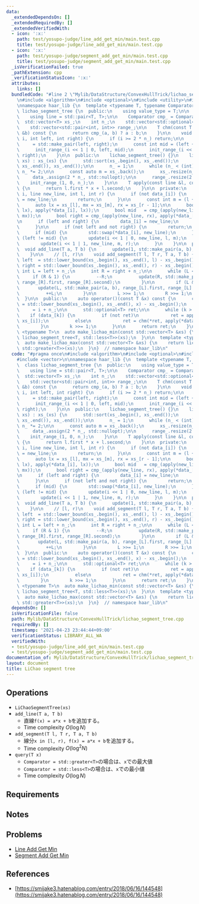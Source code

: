 ```yaml
---
data:
  _extendedDependsOn: []
  _extendedRequiredBy: []
  _extendedVerifiedWith:
  - icon: ':x:'
    path: test/yosupo-judge/line_add_get_min/main.test.cpp
    title: test/yosupo-judge/line_add_get_min/main.test.cpp
  - icon: ':x:'
    path: test/yosupo-judge/segment_add_get_min/main.test.cpp
    title: test/yosupo-judge/segment_add_get_min/main.test.cpp
  _isVerificationFailed: true
  _pathExtension: cpp
  _verificationStatusIcon: ':x:'
  attributes:
    links: []
  bundledCode: "#line 2 \"Mylib/DataStructure/ConvexHullTrick/lichao_segment_tree.cpp\"\
    \n#include <algorithm>\n#include <optional>\n#include <utility>\n#include <vector>\n\
    \nnamespace haar_lib {\n  template <typename T, typename Comparator>\n  class\
    \ lichao_segment_tree {\n  public:\n    using value_type = T;\n\n  private:\n\
    \    using line = std::pair<T, T>;\n\n    Comparator cmp_ = Comparator();\n  \
    \  std::vector<T> xs_;\n    int n_;\n    std::vector<std::optional<line>> data_;\n\
    \    std::vector<std::pair<int, int>> range_;\n\n    T chm(const T &a, const T\
    \ &b) const {\n      return cmp_(a, b) ? a : b;\n    }\n\n    void init_range_(int\
    \ i, int left, int right) {\n      if (i >= 2 * n_) return;\n\n      range_[i]\
    \     = std::make_pair(left, right);\n      const int mid = (left + right) / 2;\n\
    \      init_range_(i << 1 | 0, left, mid);\n      init_range_(i << 1 | 1, mid,\
    \ right);\n    }\n\n  public:\n    lichao_segment_tree() {}\n    lichao_segment_tree(std::vector<T>\
    \ xs) : xs_(xs) {\n      std::sort(xs_.begin(), xs_.end());\n      xs_.erase(std::unique(xs_.begin(),\
    \ xs_.end()), xs_.end());\n\n      n_ = 1;\n      while (n_ < (int) xs_.size())\
    \ n_ *= 2;\n\n      const auto m = xs_.back();\n      xs_.resize(n_, m);\n\n \
    \     data_.assign(2 * n_, std::nullopt);\n\n      range_.resize(2 * n_);\n  \
    \    init_range_(1, 0, n_);\n    }\n\n    T apply(const line &l, const T &x) const\
    \ {\n      return l.first * x + l.second;\n    }\n\n  private:\n    void update(int\
    \ i, line new_line, int l, int r) {\n      if (not data_[i]) {\n        data_[i]\
    \ = new_line;\n        return;\n      }\n\n      const int m = (l + r) / 2;\n\n\
    \      auto lx = xs_[l], mx = xs_[m], rx = xs_[r - 1];\n\n      bool left  = cmp_(apply(new_line,\
    \ lx), apply(*data_[i], lx));\n      bool mid   = cmp_(apply(new_line, mx), apply(*data_[i],\
    \ mx));\n      bool right = cmp_(apply(new_line, rx), apply(*data_[i], rx));\n\
    \n      if (left and right) {\n        data_[i] = new_line;\n        return;\n\
    \      }\n\n      if (not left and not right) {\n        return;\n      }\n\n\
    \      if (mid) {\n        std::swap(*data_[i], new_line);\n      }\n\n      if\
    \ (left != mid) {\n        update(i << 1 | 0, new_line, l, m);\n      } else {\n\
    \        update(i << 1 | 1, new_line, m, r);\n      }\n    }\n\n  public:\n  \
    \  void add_line(T a, T b) {\n      update(1, std::make_pair(a, b), 0, n_);\n\
    \    }\n\n    // [l, r)\n    void add_segment(T l, T r, T a, T b) {\n      int\
    \ left  = std::lower_bound(xs_.begin(), xs_.end(), l) - xs_.begin();\n      int\
    \ right = std::lower_bound(xs_.begin(), xs_.end(), r) - xs_.begin();\n\n     \
    \ int L = left + n_;\n      int R = right + n_;\n\n      while (L < R) {\n   \
    \     if (R & 1) {\n          --R;\n          update(R, std::make_pair(a, b),\
    \ range_[R].first, range_[R].second);\n        }\n\n        if (L & 1) {\n   \
    \       update(L, std::make_pair(a, b), range_[L].first, range_[L].second);\n\
    \          ++L;\n        }\n\n        L >>= 1;\n        R >>= 1;\n      }\n  \
    \  }\n\n  public:\n    auto operator()(const T &x) const {\n      const int i\
    \ = std::lower_bound(xs_.begin(), xs_.end(), x) - xs_.begin();\n      int k  \
    \     = i + n_;\n\n      std::optional<T> ret;\n\n      while (k > 0) {\n    \
    \    if (data_[k]) {\n          if (not ret)\n            ret = apply(*data_[k],\
    \ xs_[i]);\n          else\n            ret = chm(*ret, apply(*data_[k], xs_[i]));\n\
    \        }\n        k >>= 1;\n      }\n\n      return ret;\n    }\n  };\n\n  template\
    \ <typename T>\n  auto make_lichao_min(const std::vector<T> &xs) {\n    return\
    \ lichao_segment_tree<T, std::less<T>>(xs);\n  }\n\n  template <typename T>\n\
    \  auto make_lichao_max(const std::vector<T> &xs) {\n    return lichao_segment_tree<T,\
    \ std::greater<T>>(xs);\n  }\n}  // namespace haar_lib\n"
  code: "#pragma once\n#include <algorithm>\n#include <optional>\n#include <utility>\n\
    #include <vector>\n\nnamespace haar_lib {\n  template <typename T, typename Comparator>\n\
    \  class lichao_segment_tree {\n  public:\n    using value_type = T;\n\n  private:\n\
    \    using line = std::pair<T, T>;\n\n    Comparator cmp_ = Comparator();\n  \
    \  std::vector<T> xs_;\n    int n_;\n    std::vector<std::optional<line>> data_;\n\
    \    std::vector<std::pair<int, int>> range_;\n\n    T chm(const T &a, const T\
    \ &b) const {\n      return cmp_(a, b) ? a : b;\n    }\n\n    void init_range_(int\
    \ i, int left, int right) {\n      if (i >= 2 * n_) return;\n\n      range_[i]\
    \     = std::make_pair(left, right);\n      const int mid = (left + right) / 2;\n\
    \      init_range_(i << 1 | 0, left, mid);\n      init_range_(i << 1 | 1, mid,\
    \ right);\n    }\n\n  public:\n    lichao_segment_tree() {}\n    lichao_segment_tree(std::vector<T>\
    \ xs) : xs_(xs) {\n      std::sort(xs_.begin(), xs_.end());\n      xs_.erase(std::unique(xs_.begin(),\
    \ xs_.end()), xs_.end());\n\n      n_ = 1;\n      while (n_ < (int) xs_.size())\
    \ n_ *= 2;\n\n      const auto m = xs_.back();\n      xs_.resize(n_, m);\n\n \
    \     data_.assign(2 * n_, std::nullopt);\n\n      range_.resize(2 * n_);\n  \
    \    init_range_(1, 0, n_);\n    }\n\n    T apply(const line &l, const T &x) const\
    \ {\n      return l.first * x + l.second;\n    }\n\n  private:\n    void update(int\
    \ i, line new_line, int l, int r) {\n      if (not data_[i]) {\n        data_[i]\
    \ = new_line;\n        return;\n      }\n\n      const int m = (l + r) / 2;\n\n\
    \      auto lx = xs_[l], mx = xs_[m], rx = xs_[r - 1];\n\n      bool left  = cmp_(apply(new_line,\
    \ lx), apply(*data_[i], lx));\n      bool mid   = cmp_(apply(new_line, mx), apply(*data_[i],\
    \ mx));\n      bool right = cmp_(apply(new_line, rx), apply(*data_[i], rx));\n\
    \n      if (left and right) {\n        data_[i] = new_line;\n        return;\n\
    \      }\n\n      if (not left and not right) {\n        return;\n      }\n\n\
    \      if (mid) {\n        std::swap(*data_[i], new_line);\n      }\n\n      if\
    \ (left != mid) {\n        update(i << 1 | 0, new_line, l, m);\n      } else {\n\
    \        update(i << 1 | 1, new_line, m, r);\n      }\n    }\n\n  public:\n  \
    \  void add_line(T a, T b) {\n      update(1, std::make_pair(a, b), 0, n_);\n\
    \    }\n\n    // [l, r)\n    void add_segment(T l, T r, T a, T b) {\n      int\
    \ left  = std::lower_bound(xs_.begin(), xs_.end(), l) - xs_.begin();\n      int\
    \ right = std::lower_bound(xs_.begin(), xs_.end(), r) - xs_.begin();\n\n     \
    \ int L = left + n_;\n      int R = right + n_;\n\n      while (L < R) {\n   \
    \     if (R & 1) {\n          --R;\n          update(R, std::make_pair(a, b),\
    \ range_[R].first, range_[R].second);\n        }\n\n        if (L & 1) {\n   \
    \       update(L, std::make_pair(a, b), range_[L].first, range_[L].second);\n\
    \          ++L;\n        }\n\n        L >>= 1;\n        R >>= 1;\n      }\n  \
    \  }\n\n  public:\n    auto operator()(const T &x) const {\n      const int i\
    \ = std::lower_bound(xs_.begin(), xs_.end(), x) - xs_.begin();\n      int k  \
    \     = i + n_;\n\n      std::optional<T> ret;\n\n      while (k > 0) {\n    \
    \    if (data_[k]) {\n          if (not ret)\n            ret = apply(*data_[k],\
    \ xs_[i]);\n          else\n            ret = chm(*ret, apply(*data_[k], xs_[i]));\n\
    \        }\n        k >>= 1;\n      }\n\n      return ret;\n    }\n  };\n\n  template\
    \ <typename T>\n  auto make_lichao_min(const std::vector<T> &xs) {\n    return\
    \ lichao_segment_tree<T, std::less<T>>(xs);\n  }\n\n  template <typename T>\n\
    \  auto make_lichao_max(const std::vector<T> &xs) {\n    return lichao_segment_tree<T,\
    \ std::greater<T>>(xs);\n  }\n}  // namespace haar_lib\n"
  dependsOn: []
  isVerificationFile: false
  path: Mylib/DataStructure/ConvexHullTrick/lichao_segment_tree.cpp
  requiredBy: []
  timestamp: '2021-04-23 23:44:44+09:00'
  verificationStatus: LIBRARY_ALL_WA
  verifiedWith:
  - test/yosupo-judge/line_add_get_min/main.test.cpp
  - test/yosupo-judge/segment_add_get_min/main.test.cpp
documentation_of: Mylib/DataStructure/ConvexHullTrick/lichao_segment_tree.cpp
layout: document
title: LiChao segment tree
---
```


## Operations

- `LiChaoSegmentTree(xs)`
- `add_line(T a, T b)`
	- 直線`f(x) = a*x + b`を追加する。
	- Time complexity $O(\log N)$
- `add_segment(T l, T r, T a, T b)`
	- 線分`x in [l, r), f(x) = a*x + b`を追加する。
	- Time complexity $O(\log^2 N)$
- `query(T x)`
	- `Comparator = std::greater<T>`の場合は、`x`での最大値
	- `Comparator = std::less<T>`の場合は、`x`での最小値
	- Time complexity $O(\log N)$

## Requirements

## Notes

## Problems

- [Line Add Get Min](https://judge.yosupo.jp/problem/line_add_get_min)
- [Segment Add Get Min](https://judge.yosupo.jp/problem/segment_add_get_min)

## References

- [https://smijake3.hatenablog.com/entry/2018/06/16/144548](https://smijake3.hatenablog.com/entry/2018/06/16/144548)
